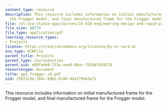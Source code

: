```yaml
---
content_type: resource
description: This resource includes information on initial manufactured frame for
  the Frogger model, and final manufactured frame for the Frogger model.
file: /ol-ocw-studio-app/courses/16-810-engineering-design-and-rapid-prototyping-january-iap-2005/256f2cdd166c688361804daf79d43e71_gp3_frogger_v8.pdf
file_size: 88774
file_type: application/pdf
learning_resource_types:
- Projects
license: https://creativecommons.org/licenses/by-nc-sa/4.0/
ocw_type: OCWFile
parent_title: Projects
parent_type: CourseSection
parent_uid: e89fade9-721e-eee0-98ac-f554d7439279
resourcetype: Document
title: gp3_frogger_v8.pdf
uid: 256f2cdd-166c-6883-6180-4daf79d43e71
---
```

This resource includes information on initial manufactured frame for the Frogger model, and final manufactured frame for the Frogger model.